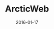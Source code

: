 ---
layout: site
title: "ArcticWeb"
date: 2016-01-17
categories: [community]
version: 1.6.4
major: 1
minor: 6
patch: 4
slug: arcticweb
link: https://arcticweb.e-navigation.net/
permalink: /sites/:slug
---